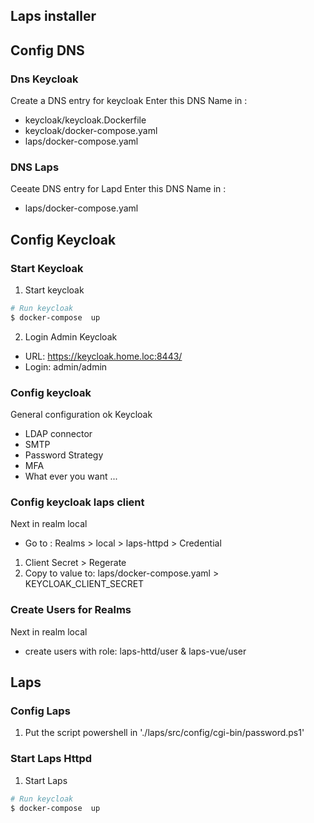 Laps installer
-------------------

## Config DNS

### Dns Keycloak
Create a DNS entry for keycloak
Enter this DNS Name in :
* keycloak/keycloak.Dockerfile
* keycloak/docker-compose.yaml
* laps/docker-compose.yaml

### DNS Laps
Ceeate DNS entry for Lapd
Enter this DNS Name in :
* laps/docker-compose.yaml



## Config Keycloak

### Start Keycloak

1. Start keycloak
```sh
# Run keycloak 
$ docker-compose  up
```
2. Login Admin Keycloak
* URL: https://keycloak.home.loc:8443/
* Login: admin/admin

### Config keycloak 
General configuration ok Keycloak
* LDAP connector
* SMTP
* Password Strategy
* MFA
* What ever you want ...

  
### Config keycloak laps client
Next in realm local
* Go to : Realms > local > laps-httpd > Credential
1. Client Secret > Regerate
2. Copy to value to: laps/docker-compose.yaml > KEYCLOAK_CLIENT_SECRET


### Create Users for Realms
Next in realm local
* create users with role: laps-httd/user & laps-vue/user

## Laps 
### Config Laps
1. Put the script powershell in
'./laps/src/config/cgi-bin/password.ps1'

### Start Laps Httpd
1. Start Laps
```sh
# Run keycloak 
$ docker-compose  up
```
